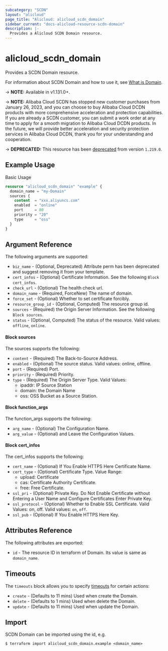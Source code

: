 ```yaml
---
subcategory: "SCDN"
layout: "alicloud"
page_title: "Alicloud: alicloud_scdn_domain"
sidebar_current: "docs-alicloud-resource-scdn-domain"
description: |-
  Provides a Alicloud SCDN Domain resource.
---
```


# alicloud\_scdn\_domain

Provides a SCDN Domain resource.

For information about SCDN Domain and how to use it, see [What is Domain](https://help.aliyun.com/document_detail/63672.html).

-> **NOTE:** Available in v1.131.0+.

-> **NOTE:** Alibaba Cloud SCDN has stopped new customer purchases from January 26, 2023, and you can choose to buy Alibaba Cloud DCDN products with more comprehensive acceleration and protection capabilities. If you are already a SCDN customer, you can submit a work order at any time to apply for a smooth migration to Alibaba Cloud DCDN products. In the future, we will provide better acceleration and security protection services in Alibaba Cloud DCDN, thank you for your understanding and cooperation.

-> **DEPRECATED:**  This resource has been [deprecated](https://www.aliyun.com/product/scdn) from version `1.219.0`.

## Example Usage

Basic Usage

```terraform
resource "alicloud_scdn_domain" "example" {
  domain_name = "my-Domain"
  sources {
    content  = "xxx.aliyuncs.com"
    enabled  = "online"
    port     = 80
    priority = "20"
    type     = "oss"
  }
}

```

## Argument Reference

The following arguments are supported:

* `biz_name` - (Optional, Deprecated) Attribute perm has been deprecated and suggest removing it from your template.
* `cert_infos` - (Optional) Certificate Information. See the following `Block cert_infos`.
* `check_url` - (Optional) The health check url.
* `domain_name` - (Required, ForceNew) The name of domain.
* `force_set` - (Optional) Whether to set certificate forcibly.
* `resource_group_id` - (Optional, Computed) The resource group id.
* `sources` - (Required) the Origin Server Information. See the following `Block sources`.
* `status` - (Optional, Computed) The status of the resource. Valid values: `offline`, `online`.

#### Block sources

The sources supports the following: 

* `content` - (Required) The Back-to-Source Address.
* `enabled` - (Optional) The source status. Valid values: online, offline.
* `port` - (Required) Port.
* `priority` - (Required) Priority.
* `type` - (Required) The Origin Server Type. Valid Values: 
  * ipaddr: IP Source Station 
  * domain: the Domain Name 
  * oss: OSS Bucket as a Source Station.
  
#### Block function_args

The function_args supports the following: 

* `arg_name` - (Optional) The Configuration Name.
* `arg_value` - (Optional) and Leave the Configuration Values.

#### Block cert_infos

The cert_infos supports the following: 

* `cert_name` - (Optional) If You Enable HTTPS Here Certificate Name.
* `cert_type` - (Optional) Certificate Type. Value Range: 
  * upload: Certificate
  * cas: Certificate Authority Certificate. 
  * free: Free Certificate.
* `ssl_pri` - (Optional) Private Key. Do Not Enable Certificate without Entering a User Name and Configure Certificates Enter Private Key.
* `ssl_protocol` - (Optional) Whether to Enable SSL Certificate. Valid Values: on, off. Valid values: `on`, `off`.
* `ssl_pub` - (Optional) If You Enable HTTPS Here Key.

## Attributes Reference

The following attributes are exported:

* `id` - The resource ID in terraform of Domain. Its value is same as `domain_name`.

## Timeouts

The `timeouts` block allows you to specify [timeouts](https://www.terraform.io/docs/configuration-0-11/resources.html#timeouts) for certain actions:

* `create` - (Defaults to 11 mins) Used when create the Domain.
* `delete` - (Defaults to 1 mins) Used when delete the Domain.
* `update` - (Defaults to 11 mins) Used when update the Domain.

## Import

SCDN Domain can be imported using the id, e.g.

```shell
$ terraform import alicloud_scdn_domain.example <domain_name>
```

